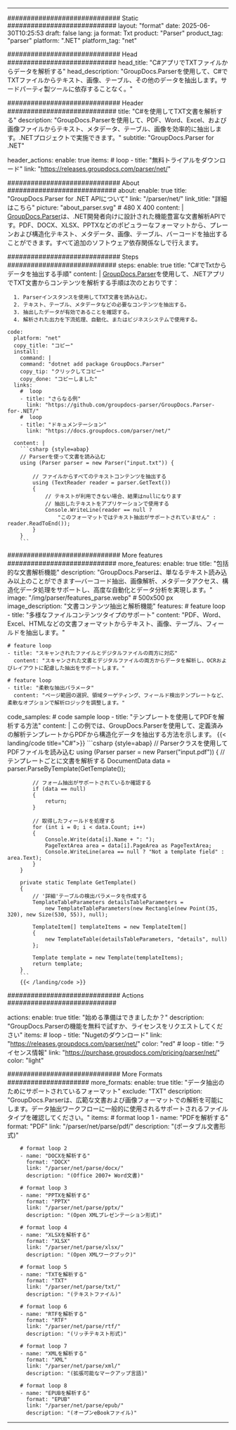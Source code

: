 


---
############################# Static ############################
layout: "format"
date:  2025-06-30T10:25:53
draft: false
lang: ja
format: Txt
product: "Parser"
product_tag: "parser"
platform: ".NET"
platform_tag: "net"

############################# Head ############################
head_title: "C#アプリでTXTファイルからデータを解析する"
head_description: "GroupDocs.Parserを使用して、C#でTXTファイルからテキスト、画像、テーブル、その他のデータを抽出します。サードパーティ製ツールに依存することなく。"

############################# Header ############################
title: "C#を使用してTXT文書を解析する" 
description: "GroupDocs.Parserを使用して、PDF、Word、Excel、および画像ファイルからテキスト、メタデータ、テーブル、画像を効率的に抽出します。.NETプロジェクトで実施できます。"
subtitle: "GroupDocs.Parser for .NET" 

header_actions:
  enable: true
  items:
    #  loop
    - title: "無料トライアルをダウンロード"
      link: "https://releases.groupdocs.com/parser/net/"
      
############################# About ############################
about:
    enable: true
    title: "GroupDocs.Parser for .NET APIについて"
    link: "/parser/net/"
    link_title: "詳細はこちら"
    picture: "about_parser.svg" # 480 X 400
    content: |
       [GroupDocs.Parser](/parser/net/)は、.NET開発者向けに設計された機能豊富な文書解析APIです。PDF、DOCX、XLSX、PPTXなどのポピュラーなフォーマットから、プレーンおよび構造化テキスト、メタデータ、画像、テーブル、バーコードを抽出することができます。すべて追加のソフトウェア依存関係なしで行えます。

############################# Steps ############################
steps:
    enable: true
    title: "C#でTxtからデータを抽出する手順"
    content: |
      [GroupDocs.Parser](/parser/net/)を使用して、.NETアプリでTXT文書からコンテンツを解析する手順は次のとおりです：
      
      1. Parserインスタンスを使用してTXT文書を読み込む。
      2. テキスト、テーブル、メタデータなどの必要なコンテンツを抽出する。
      3. 抽出したデータが有効であることを確認する。
      4. 解析された出力を下流処理、自動化、またはビジネスシステムで使用する。
   
    code:
      platform: "net"
      copy_title: "コピー"
      install:
        command: |
        command: "dotnet add package GroupDocs.Parser"
        copy_tip: "クリックしてコピー"
        copy_done: "コピーしました"
      links:
        #  loop
        - title: "さらなる例"
          link: "https://github.com/groupdocs-parser/GroupDocs.Parser-for-.NET/"
        #  loop
        - title: "ドキュメンテーション"
          link: "https://docs.groupdocs.com/parser/net/"
          
      content: |
        ```csharp {style=abap}
        // Parserを使って文書を読み込む
        using (Parser parser = new Parser("input.txt")) {

            // ファイルからすべてのテキストコンテンツを抽出する
            using (TextReader reader = parser.GetText()) 
            {
                // テキストが利用できない場合、結果はnullになります
                // 抽出したテキストをアプリケーションで使用する
                Console.WriteLine(reader == null ? 
                    "このフォーマットではテキスト抽出がサポートされていません" : reader.ReadToEnd());
            }
        }
        ```  

############################# More features ############################
more_features:
  enable: true
  title: "包括的な文書解析機能"
  description: "GroupDocs.Parserは、単なるテキスト読み込み以上のことができます—バーコード抽出、画像解析、メタデータアクセス、構造化データ処理をサポートし、高度な自動化とデータ分析を実現します。"
  image: "/img/parser/features_parse.webp" # 500x500 px
  image_description: "文書コンテンツ抽出と解析機能"
  features:
    # feature loop
    - title: "多様なファイルコンテンツタイプのサポート"
      content: "PDF、Word、Excel、HTMLなどの文書フォーマットからテキスト、画像、テーブル、フィールドを抽出します。"

    # feature loop
    - title: "スキャンされたファイルとデジタルファイルの両方に対応"
      content: "スキャンされた文書とデジタルファイルの両方からデータを解析し、OCRおよびレイアウトに配慮した抽出をサポートします。"

    # feature loop
    - title: "柔軟な抽出パラメータ"
      content: "ページ範囲の選択、領域ターゲティング、フィールド検出テンプレートなど、柔軟なオプションで解析ロジックを調整します。"
      
  code_samples:
    # code sample loop
    - title: "テンプレートを使用してPDFを解析する方法"
      content: |
        この例では、GroupDocs.Parserを使用して、定義済みの解析テンプレートからPDFから構造化データを抽出する方法を示します。
        {{< landing/code title="C#">}}
        ```csharp {style=abap}
        //  Parserクラスを使用してPDFファイルを読み込む
        using (Parser parser = new Parser("input.pdf"))
        {
            // テンプレートごとに文書を解析する
            DocumentData data = parser.ParseByTemplate(GetTemplate());

            // フォーム抽出がサポートされているか確認する
            if (data == null)
            {
                return;
            }

            // 取得したフィールドを処理する
            for (int i = 0; i < data.Count; i++)
            {
                Console.Write(data[i].Name + ": ");
                PageTextArea area = data[i].PageArea as PageTextArea;
                Console.WriteLine(area == null ? "Not a template field" : area.Text);
            }
        }

        private static Template GetTemplate()
        {
            // '詳細'テーブルの検出パラメータを作成する
            TemplateTableParameters detailsTableParameters = 
                new TemplateTableParameters(new Rectangle(new Point(35, 320), new Size(530, 55)), null);

            TemplateItem[] templateItems = new TemplateItem[]
            {
                new TemplateTable(detailsTableParameters, "details", null)
            };

            Template template = new Template(templateItems);
            return template;
        }
        ```
        {{< /landing/code >}}


############################# Actions ############################

actions:
  enable: true
  title: "始める準備はできましたか？"
  description: "GroupDocs.Parserの機能を無料で試すか、ライセンスをリクエストしてください"
  items:
    #  loop
    - title: "Nugetのダウンロード"
      link: "https://releases.groupdocs.com/parser/net/"
      color: "red"
        #  loop
    - title: "ライセンス情報"
      link: "https://purchase.groupdocs.com/pricing/parser/net/"
      color: "light"


############################# More Formats #####################
more_formats:
    enable: true
    title: "データ抽出のためにサポートされているフォーマット"
    exclude: "TXT"
    description: "GroupDocs.Parserは、広範な文書および画像フォーマットでの解析を可能にします。データ抽出ワークフローに一般的に使用されるサポートされるファイルタイプを確認してください。"
    items: 
        # format loop 1
        - name: "PDFを解析する"
          format: "PDF"
          link: "/parser/net/parse/pdf/"
          description: "(ポータブル文書形式)"
          
        # format loop 2
        - name: "DOCXを解析する"
          format: "DOCX"
          link: "/parser/net/parse/docx/"
          description: "(Office 2007+ Word文書)"
          
        # format loop 3
        - name: "PPTXを解析する"
          format: "PPTX"
          link: "/parser/net/parse/pptx/"
          description: "(Open XMLプレゼンテーション形式)"
          
        # format loop 4
        - name: "XLSXを解析する"
          format: "XLSX"
          link: "/parser/net/parse/xlsx/"
          description: "(Open XMLワークブック)"
          
        # format loop 5
        - name: "TXTを解析する"
          format: "TXT"
          link: "/parser/net/parse/txt/"
          description: "(テキストファイル)"
          
        # format loop 6
        - name: "RTFを解析する"
          format: "RTF"
          link: "/parser/net/parse/rtf/"
          description: "(リッチテキスト形式)"
          
        # format loop 7
        - name: "XMLを解析する"
          format: "XML"
          link: "/parser/net/parse/xml/"
          description: "(拡張可能なマークアップ言語)"
          
        # format loop 8
        - name: "EPUBを解析する"
          format: "EPUB"
          link: "/parser/net/parse/epub/"
          description: "(オープンeBookファイル)"
         
          

---